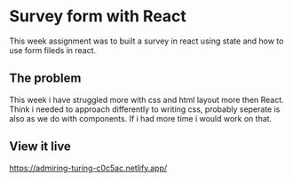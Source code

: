 # Survey form with React

This week assignment was to built a survey in react using state and how to use form fileds in react.

## The problem

This week i have struggled more with css and html layout more then React. Think i needed to approach differently to writing css, probably seperate is also as we do with components. If i had more time i would work on that. 

## View it live

https://admiring-turing-c0c5ac.netlify.app/
